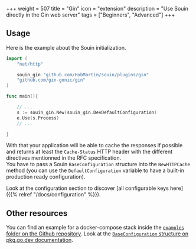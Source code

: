 +++
weight = 507
title = "Gin"
icon = "extension"
description = "Use Souin directly in the Gin web server"
tags = ["Beginners", "Advanced"]
+++

## Usage
Here is the example about the Souin initialization.
```go
import (
	"net/http"

	souin_gin "github.com/HobMartin/souin/plugins/gin"
	"github.com/gin-gonic/gin"
)

func main(){

    // ...
	s := souin_gin.New(souin_gin.DevDefaultConfiguration)
	e.Use(s.Process)
    // ...

}
```
With that your application will be able to cache the responses if possible and returns at least the `Cache-Status` HTTP header with the different directives mentionned in the RFC specification.  
You have to pass a Souin `BaseConfiguration` structure into the `NewHTTPCache` method (you can use the `DefaultConfiguration` variable to have a built-in production ready configuration).  

Look at the configuration section to discover [all configurable keys here]({{% relref "/docs/configuration" %}}).

Other resources
---------------
You can find an example for a docker-compose stack inside the [`examples` folder on the Github repository](https://github.com/HobMartin/souin/tree/master/plugins/gin/examples).
Look at the [`BaseConfiguration` structure on pkg.go.dev documentation](https://pkg.go.dev/github.com/HobMartin/souin/pkg/middleware#BaseConfiguration).
